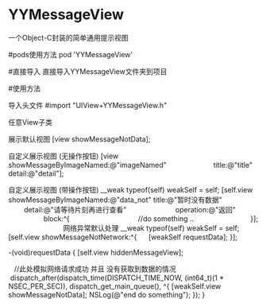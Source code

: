 # YYMessageView
一个Object-C封装的简单通用提示视图

#pods使用方法
pod 'YYMessageView'

#直接导入
直接导入YYMessageView文件夹到项目

#使用方法

导入头文件
#import "UIView+YYMessageView.h"

任意View子类

展示默认视图
[view showMessageNotData];

自定义展示视图 (无操作按钮)
[view showMessageByImageNamed:@"imageNamed"
                        title:@"title"
                       detail:@"detail"];
                       
自定义展示视图 (带操作按钮)
__weak typeof(self) weakSelf = self;
[self.view showMessageByImageNamed:@"data_not"
                             title:@"暂时没有数据"
                            detail:@"请等待片刻再进行查看"
                         operation:@"返回"
                             block:^{
                                   //do something ..
                             }];
                             
网络异常默认处理
 __weak typeof(self) weakSelf = self;
[self.view showMessageNotNetwork:^{
      [weakSelf requestData];
}];

-(void)requestData
{
    [self.view hiddenMessageView];
    
    //此处模拟网络请求成功 并且 没有获取到数据的情况
    dispatch_after(dispatch_time(DISPATCH_TIME_NOW, (int64_t)(1 * NSEC_PER_SEC)), dispatch_get_main_queue(), ^{
        [weakSelf.view showMessageNotData];
        NSLog(@"end do something");
    });
}


